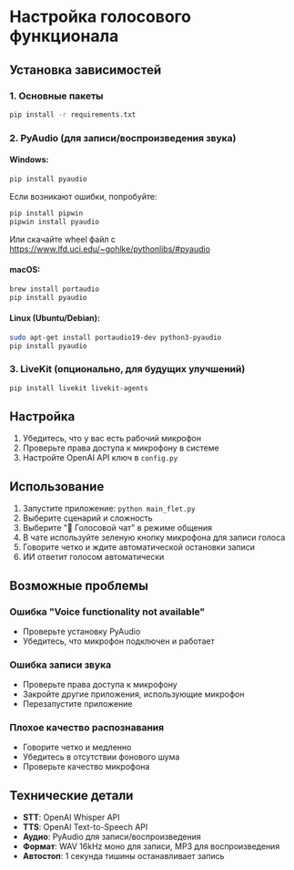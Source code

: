# Настройка голосового функционала

## Установка зависимостей

### 1. Основные пакеты
```bash
pip install -r requirements.txt
```

### 2. PyAudio (для записи/воспроизведения звука)

#### Windows:
```bash
pip install pyaudio
```

Если возникают ошибки, попробуйте:
```bash
pip install pipwin
pipwin install pyaudio
```

Или скачайте wheel файл с https://www.lfd.uci.edu/~gohlke/pythonlibs/#pyaudio

#### macOS:
```bash
brew install portaudio
pip install pyaudio
```

#### Linux (Ubuntu/Debian):
```bash
sudo apt-get install portaudio19-dev python3-pyaudio
pip install pyaudio
```

### 3. LiveKit (опционально, для будущих улучшений)
```bash
pip install livekit livekit-agents
```

## Настройка

1. Убедитесь, что у вас есть рабочий микрофон
2. Проверьте права доступа к микрофону в системе
3. Настройте OpenAI API ключ в `config.py`

## Использование

1. Запустите приложение: `python main_flet.py`
2. Выберите сценарий и сложность
3. Выберите "🎤 Голосовой чат" в режиме общения
4. В чате используйте зеленую кнопку микрофона для записи голоса
5. Говорите четко и ждите автоматической остановки записи
6. ИИ ответит голосом автоматически

## Возможные проблемы

### Ошибка "Voice functionality not available"
- Проверьте установку PyAudio
- Убедитесь, что микрофон подключен и работает

### Ошибка записи звука
- Проверьте права доступа к микрофону
- Закройте другие приложения, использующие микрофон
- Перезапустите приложение

### Плохое качество распознавания
- Говорите четко и медленно
- Убедитесь в отсутствии фонового шума
- Проверьте качество микрофона

## Технические детали

- **STT**: OpenAI Whisper API
- **TTS**: OpenAI Text-to-Speech API  
- **Аудио**: PyAudio для записи/воспроизведения
- **Формат**: WAV 16kHz моно для записи, MP3 для воспроизведения
- **Автостоп**: 1 секунда тишины останавливает запись 